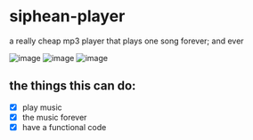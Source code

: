 # siphean-player
a really cheap mp3 player that plays one song forever; and ever

![image](https://github.com/user-attachments/assets/05c50624-458e-456c-be0b-068869f776d8)
![image](https://github.com/user-attachments/assets/fee4b95e-e614-4f89-a28c-3eb219ee43f6)
![image](https://github.com/user-attachments/assets/f3a89816-091b-4b1d-b573-dac302b8ef76)

 ## the things this can do:
- [x] play music
- [x] the music forever
- [x] have a functional code
